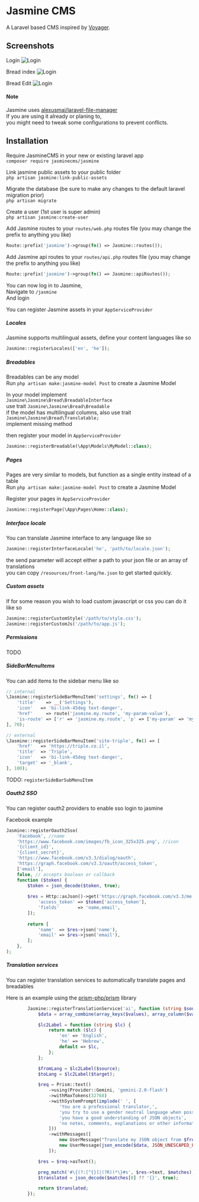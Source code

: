 # Jasmine CMS

A Laravel based CMS inspired by [Voyager](https://voyager.devdojo.com/).

## Screenshots

Login
![Login](https://github.com/JasmineCMS/jasmine/blob/master/screenshots/login.png?raw=true)

Bread index
![Login](https://github.com/JasmineCMS/jasmine/blob/master/screenshots/bread-index.png?raw=true)

Bread Edit
![Login](https://github.com/JasmineCMS/jasmine/blob/master/screenshots/bread-edit.png?raw=true)

#### Note

Jasmine uses [alexusmai/laravel-file-manager](https://github.com/alexusmai/laravel-file-manager)  
If you are using it already or planing to,  
you might need to tweak some configurations to prevent conflicts.

## Installation

Require JasmineCMS in your new or existing laravel app    
`composer require jasminecms/jasmine`

Link jasmine public assets to your public folder  
`php artisan jasmine:link-public-assets`

Migrate the database (be sure to make any changes to the default laravel migration prior)  
`php artisan migrate`

Create a user (1st user is super admin)  
`php artisan jasmine:create-user`

Add Jasmine routes to your `routes/web.php` routes file (you may change the prefix to anything you like)  

```php
Route::prefix('jasmine')->group(fn() => Jasmine::routes());
```

Add Jasmine api routes to your `routes/api.php` routes file (you may change the prefix to anything you like)
```php
Route::prefix('jasmine')->group(fn() => Jasmine::apiRoutes());
```
You can now log in to Jasmine,  
Navigate to `/jasmine`  
And login

You can register Jasmine assets in your `AppServiceProvider`

##### Locales

Jasmine supports multilingual assets, define your content languages like so

```php
Jasmine::registerLocales(['en', 'he']);
```

##### Breadables

Breadables can be any model  
Run `php artisan make:jasmine-model Post` to create a Jasmine Model

In your model implement  
`Jasmine\Jasmine\Bread\BreadableInterface`  
use trait `Jasmine\Jasmine\Bread\Breadable`  
if the model has multilingual columns, also use trait  
`Jasmine\Jasmine\Bread\Translatable;`  
implement missing method  

then register your model in `AppServiceProvider`

```php
Jasmine::registerBreadable(\App\Models\MyModel::class);
```

##### Pages

Pages are very similar to models, but function as a single entity instead of a table  
Run `php artisan make:jasmine-model Post` to create a Jasmine Model  

Register your pages in `AppServiceProvider`

```php
Jasmine::registerPage(\App\Pages\Home::class);
```

##### Interface locale

You can translate Jasmine interface to any language like so

```php
Jasmine::registerInterfaceLocale('he', 'path/to/locale.json');
```

the send parameter will accept either a path to your json file or an array of translations  
you can copy `/resources/front-lang/he.json` to get started quickly.

##### Custom assets

If for some reason you wish to load custom javascript or css you can do it like so

```php
Jasmine::registerCustomStyle('/path/to/style.css');
Jasmine::registerCustomJs('/path/to/app.js');
```

##### Permissions

TODO

##### SideBarMenuItems

You can add items to the sidebar menu like so

```php
// internal
\Jasmine::registerSideBarMenuItem('settings', fn() => [
    'title'    => __('Settings'),
    'icon'   => 'bi-link-45deg text-danger',
    'href'     => route('jasmine.my.route', 'my-param-value'),
    'is-route' => ['r' => 'jasmine.my.route', 'p' => ['my-param' => 'my-param-value']],
], 70);

// external
\Jasmine::registerSideBarMenuItem('site-triple', fn() => [
    'href'   => 'https://triple.co.il',
    'title'  => 'Triple',
    'icon'   => 'bi-link-45deg text-danger',
    'target' => '_blank',
], 100);
```

TODO: `registerSideBarSubMenuItem`

##### Oauth2 SSO

You can register oauth2 providers to enable sso login to jasmine

Facebook example

```php
Jasmine::registerOauth2Sso(
    'Facebook', //name
    'https://www.facebook.com/images/fb_icon_325x325.png', //icon
    '{client_id}',
    '{client_secret}',
    'https://www.facebook.com/v3.3/dialog/oauth',
    'https://graph.facebook.com/v3.3/oauth/access_token',
    ['email'],
    false, // accepts boolean or callback
    function ($token) {
        $token = json_decode($token, true);
        
        $res = Http::asJson()->get('https://graph.facebook.com/v3.3/me', [
            'access_token' => $token['access_token'],
            'fields'       => 'name,email',
        ]);
        
        return [
            'name'  => $res->json('name'),
            'email' => $res->json('email'),
        ];
    },
);
```

##### Translation services

You can register translation services to automatically translate pages and breadables 

Here is an example using the [prism-php/prism](https://prismphp.com) library

```php
        Jasmine::registerTranslationService('ai', function (string $source, string $target, array $values) {
            $data = array_combine(array_keys($values), array_column($values, 'value'));

            $lc2Label = function (string $lc) {
                return match ($lc) {
                    'en' => 'English',
                    'he' => 'Hebrew',
                    default => $lc,
                };
            };

            $fromLang = $lc2Label($source);
            $toLang = $lc2Label($target);

            $req = Prism::text()
                ->using(Provider::Gemini, 'gemini-2.0-flash')
                ->withMaxTokens(32768)
                ->withSystemPrompt(implode(' ', [
                    'You are a professional translator,',
                    'you try to use a gender neutral language when possible,',
                    'you have a good understanding of JSON objects',
                    'no notes, comments, explanations or other information, just JSON',
                ]))
                ->withMessages([
                    new UserMessage("Translate my JSON object from $fromLang to $toLang, translate all values only (not keys), leave any urls untouched"),
                    new UserMessage(json_encode($data, JSON_UNESCAPED_UNICODE)),
                ]);

            $res = $req->asText();

            preg_match('#\{(?:[^{}]|(?R))*\}#s', $res->text, $matches);
            $translated = json_decode($matches[0] ?? '{}', true);

            return $translated;
        });
```